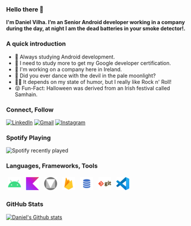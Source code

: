 ### Hello there 👋

**I'm Daniel Vilha. I’m an Senior Android developer working in a company during the day, at night I am the dead batteries in your smoke detector!.**


### A quick introduction

- 🔭 Always studying Android development.
- 🌱 I need to study more to get my Google developer certification.
- 💼 I'm working on a company here in Ireland.
- 💬 Did you ever dance with the devil in the pale moonlight?
- 🤟🏻 It depends on my state of humor, but I really like Rock n' Roll!
- 😝 Fun-Fact: Halloween was derived from an Irish festival called Samhain.


### Connect, Follow

[![LinkedIn](https://img.shields.io/badge/LinkedIn-0077B5?style=for-the-badge&logo=linkedin&logoColor=white)](https://www.linkedin.com/in/daniel-vilha/)
[![Gmail](https://img.shields.io/badge/Gmail-D14836?style=for-the-badge&logo=gmail&logoColor=white)](mailto:danielvilha@gmail.com)
[![Instagram](https://img.shields.io/badge/Instagram-E1306C?style=for-the-badge&logo=instagram&logoColor=white)](https://www.instagram.com/danielvilha/)


### Spotify Playing

![Spotify recently played](https://spotify-recently-played-readme.vercel.app/api?user=12143430358)


### Languages, Frameworks, Tools

<p float="left">
<img style="padding:5px;" align="center" alt="Android" width="35px" src="https://raw.githubusercontent.com/github/explore/80688e429a7d4ef2fca1e82350fe8e3517d3494d/topics/android/android.png">
<img style="padding:5px;" align="center" alt="VS Code" width="35px" src="https://raw.githubusercontent.com/github/explore/80688e429a7d4ef2fca1e82350fe8e3517d3494d/topics/kotlin/kotlin.png">
<img style="padding:5px;" align="center" alt="Material-Design" width="35px" src="https://raw.githubusercontent.com/github/explore/80688e429a7d4ef2fca1e82350fe8e3517d3494d/topics/material-design/material-design.png">
<img style="padding:5px;" align="center" alt="Firebase" width="35px" src="https://raw.githubusercontent.com/github/explore/80688e429a7d4ef2fca1e82350fe8e3517d3494d/topics/firebase/firebase.png">
<img style="padding:5px;" align="center" alt="SQL" width="35px" src="https://raw.githubusercontent.com/github/explore/80688e429a7d4ef2fca1e82350fe8e3517d3494d/topics/sql/sql.png">
<img style="padding:5px;" align="center" alt="Git" width="35px" src="https://raw.githubusercontent.com/github/explore/80688e429a7d4ef2fca1e82350fe8e3517d3494d/topics/git/git.png">
<img style="padding:5px;" align="center" alt="VS Code" width="35px" src="https://raw.githubusercontent.com/github/explore/80688e429a7d4ef2fca1e82350fe8e3517d3494d/topics/visual-studio-code/visual-studio-code.png">
</p>


### GitHub Stats 

[![Daniel's Github stats](https://github-readme-stats.vercel.app/api?username=danielvilha&show_icons=true&theme=dracula)](https://github.com/anuraghazra/github-readme-stats)
<!-- [![Top Langs](https://github-readme-stats.vercel.app/api/top-langs/?username=danielvilha&layout=compact&theme=dracula)](https://github.com/anuraghazra/github-readme-stats) -->
